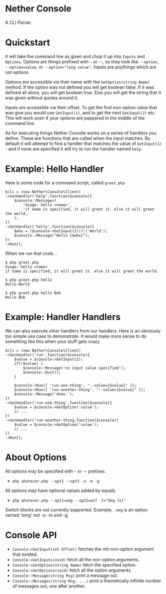 # Nether Console

A CLI Parser.

# Quickstart

It will take the command line as given and chop it up into `Inputs` and
`Options`. Options are things prefixed with - or --, so they look like
`--option`, `--option=value`, or `--option="long value"`. Inputs are
anythings which are not options.

Options are accessible via their name with the `GetOption(string Name)`
method. If the option was not defined you will get boolean false. If it
was defined all alone, you will get boolean true. Else you will get the
string that it was given without quotes around it.

Inputs are accessible via their offset. To get the first non-option
value that was give you would use `GetInput(1)`, and to get the next
`GetInput(2)` etc. This will work even if your options are peppered in the
middle of the command line.

As for executing things Nether Console works on a series of handlers you
define. These are functions that are called when the input matches. By
default it will attempt to find a handler that matches the value of
`GetInput(1)` - and if none are specified it will try to run the handler
named `help`.

# Example: Hello Handler

Here is some code for a command script, called `greet.php`

	$cli = (new Nether\Console\Client)
	->SetHandler('help',function($console){
		$console::Messages(
			'Usage: hello <name>',
			'if name is specified, it will greet it. else it will greet the world.'
		);
	})
	->SetHandler('hello',function($console){
		$who = ($console->GetInput(2))?:('World');
		$console::Message("Hello {$who}");
	})
	->Run();

When we run that code...

	$ php greet.php
	Usage: hello <name>
	if name is specified, it will greet it. else it will greet the world.

	$ php greet.php hello
	Hello World

	$ php greet.php hello Bob
	Hello Bob

# Example: Handler Handlers

We can also execute other handlers from our handlers. Here is an obviously
too simple use case to demonstrate. It would make more sense to do something
like this when your stuff gets crazy.

	$cli = (new Nether\Console\Client)
	->SetHandler('run',function($console){
		$value = $console->GetInput(2);
		if(!$value) {
			$console::Message('no input value specified');
			$console::Quit();
		}

		$console->Run([ 'run-one-thing', "--value={$value}" ]);
		$console->Run([ 'run-another-thing', "--value={$value}" ]);
		$console::Message('done.');
	})
	->SetHandler('run-one-thing',function($console){
		$value = $console->GetOption('value');
		// ...
	})
	->SetHandler('run-another-thing,function($console){
		$value = $console->GetOption('value');
		// ...
	})
	->Run();


# About Options

All options may be specified with - or -- prefixes.

* `php whatever.php --opt1 --opt2 -o -m -g`

All options may have optional values added by equals.

* `php whatever.php --opt1=omg --opt2=wtf -t="bbq lol"`

Switch blocks are not currently supported. Example, `-omg` is an option named
'omg' not -o -m and -g.

# Console API

* `Console->GetInput(int Offset)`
  fetches the nth non-option argument that existed.
* `Console->GetInputs(void)`
  fetch all the non-option arguments.
* `Console->GetOption(string Name)`
  fetch the specified option.
* `Console->GetOptions(void)`
  fetch all the option arguments.
* `Console::Message(string Msg)`
  print a message out.
* `Console::Messages(string Msg, ...)`
  print a theoretically infinite number of messages out, one after another.
